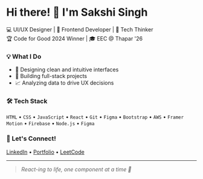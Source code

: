 # Hi there! 👋 I'm Sakshi Singh

💻 UI/UX Designer | 🎨 Frontend Developer | 🧠 Tech Thinker  
🏆 Code for Good 2024 Winner | 🎓 EEC @ Thapar '26

### 💡 What I Do
- 🎨 Designing clean and intuitive interfaces
- 🔧 Building full-stack projects
- 📈 Analyzing data to drive UX decisions



### 🛠️ Tech Stack
`HTML` • `CSS` • `JavaScript` • `React` • `Git` • `Figma` • `Bootstrap` • `AWS` • `Framer Motion` • `Firebase` • `Node.js` • `Figma`

### 💬 Let's Connect!
[LinkedIn]((https://www.linkedin.com/in/sakshi-singh-88683024a/)) • [Portfolio](https://bysakshi.netlify.app/) • [LeetCode](https://leetcode.com/sakshiii02/)

---

> *React-ing to life, one component at a time 💜*

